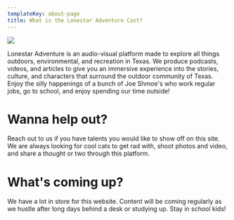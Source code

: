 ```yaml
---
templateKey: about-page
title: What is the Lonestar Adventure Cast?
---
```

![](/img/img_3107.jpg)

Lonestar Adventure is an audio-visual platform made to explore all things outdoors, environmental, and recreation in Texas. We produce podcasts, videos, and articles to give you an immersive experience into the stories, culture, and characters that surround the outdoor community of Texas. Enjoy the silly happenings of a bunch of Joe Shmoe's who work regular jobs, go to school, and enjoy spending our time outside!

# Wanna help out?

Reach out to us if you have talents you would like to show off on this site. We are always looking for cool cats to get rad with, shoot photos and video, and share a thought or two through this platform. 

# What's coming up?

We have a lot in store for this website. Content will be coming regularly as we hustle after long days behind a desk or studying up. Stay in school kids!
